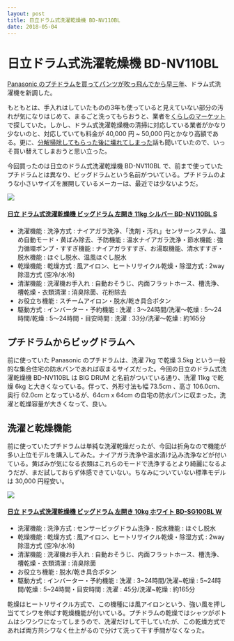 ```yaml
---
layout: post
title: 日立ドラム式洗濯乾燥機 BD-NV110BL
date: 2018-05-04
---
```


# 日立ドラム式洗濯乾燥機 BD-NV110BL

[Panasonic のプチドラムを買ってパンツが吹っ飛んでから早三年](/posts/2015/panasonic-petit-drum.html)、ドラム式洗濯機を新調した。

もともとは、手入れはしていたものの3年も使っていると見えていない部分の汚れが気になりはじめて、まるごと洗ってもらおうと、業者を[くらしのマーケット](https://curama.jp/)で探していた。しかし、ドラム式洗濯乾燥機の清掃に対応している業者がかなり少ないのと、対応していても料金が 40,000 円 ~ 50,000 円とかなり高額である。更に、[分解掃除してもらった後に壊れてしまった](https://twitter.com/oinume/status/992017242391891968)話も聞いていたので、いっそ買い替えてしまおうと思い立った。

今回買ったのは日立のドラム式洗濯乾燥機 BD-NV110BL で、前まで使っていたプチドラムとは異なり、ビッグドラムという名前がついている。プチドラムのような小さいサイズを展開しているメーカーは、最近では少ないようだ。

<div class="Media Media--affiliate">
  <img class="Media__Figure" src="https://images-na.ssl-images-amazon.com/images/I/61BIZeZKN4L._SX425_.jpg">
  <div class="Media__Body">
    <a href="https://www.amazon.co.jp/dp/B075HR2G19/?tag=1000ch-22" target="_blank">
      <h4 class="Media__Title">日立 ドラム式洗濯乾燥機 ビッグドラム 左開き 11kg シルバー BD-NV110BL S</h4>
    </a>
    <ul>
      <li>洗濯機能 : 洗浄方式 : ナイアガラ洗浄、「洗剤・汚れ」センサーシステム、温め自動モード・黄ばみ除去、予防機能 : 温水ナイアガラ洗浄・節水機能 : 強力循環ポンプ・すすぎ機能 : ナイアガラすすぎ、お湯取機能、清水すすぎ・脱水機能 : ほぐし脱水、温風ほぐし脱水</li>
      <li>乾燥機能 : 乾燥方式 : 風アイロン、ヒートリサイクル乾燥・除湿方式 : 2way除湿方式 (空冷/水冷)</li>
      <li>清潔機能 : 洗濯機お手入れ : 自動おそうじ、内面フラットホース、槽洗浄、槽乾燥・衣類清潔 : 消臭除菌、花粉除去</li>
      <li>お役立ち機能 : スチームアイロン・脱水/乾き具合ボタン</li>
      <li>駆動方式 : インバーター・予約機能 : 洗濯 : 3～24時間/洗濯～乾燥 : 5～24時間/乾燥 : 5～24時間・目安時間 : 洗濯 : 33分/洗濯～乾燥 : 約165分</li>
    </ul>
  </div>
</div>

## プチドラムからビッグドラムへ

前に使っていた Panasonic のプチドラムは、洗濯 7kg で乾燥 3.5kg という一般的な集合住宅の防水パンであれば収まるサイズだった。今回の日立のドラム式洗濯乾燥機 BD-NV110BL は BIG DRUM と名前がついている通り、洗濯 11kg で乾燥 6kg と大きくなっている。伴って、外形寸法も幅 73.5cm 、高さ 106.0cm、奥行 62.0cm となっているが、64cm x 64cm の自宅の防水パンに収まった。洗濯と乾燥容量が大きくなって、良い。

## 洗濯と乾燥機能

前に使っていたプチドラムは単純な洗濯乾燥だったが、今回は折角なので機能が多い上位モデルを購入してみた。ナイアガラ洗浄や温水漬け込み洗浄などが付いている。黄ばみが気になる衣類はこれらのモードで洗浄するとより綺麗になるようだが、まだ試しておらず体感できていない。ちなみについていない標準モデルは 30,000 円程安い。

<div class="Media Media--affiliate">
  <img class="Media__Figure" src="https://images-na.ssl-images-amazon.com/images/I/61ZZsFFk1oL._SX425_.jpg">
  <div class="Media__Body">
    <a href="https://www.amazon.co.jp/dp/B075HRS4QT/?tag=1000ch-22" target="_blank">
      <h4 class="Media__Title">日立 ドラム式洗濯乾燥機 ビッグドラム 左開き 10kg ホワイト BD-SG100BL W</h4>
    </a>
    <ul>
			<li>洗濯機能 : 洗浄方式 : センサービッグドラム洗浄・脱水機能 : ほぐし脱水</li>
			<li>乾燥機能 : 乾燥方式 : 風アイロン、ヒートリサイクル乾燥・除湿方式 : 2way除湿方式 (空冷/水冷)</li>
			<li>清潔機能 : 洗濯機お手入れ : 自動おそうじ、内面フラットホース、槽洗浄、槽乾燥・衣類清潔 : 消臭除菌</li>
			<li>お役立ち機能 : 脱水/乾き具合ボタン</li>
			<li>駆動方式 : インバーター・予約機能 : 洗濯 : 3~24時間/洗濯~乾燥 : 5~24時間/乾燥 : 5~24時間・目安時間 : 洗濯 : 45分/洗濯~乾燥 : 約165分</li>
    </ul>
  </div>
</div>

乾燥はヒートリサイクル方式で、この機種には風アイロンという、強い風を押し当ててシワを伸ばす乾燥機能が付いている。プチドラムの乾燥ではシャツがボトムはシワシワになってしまうので、洗濯だけして干していたが、この乾燥方式であれば両方共シワなく仕上がるので分けて洗って干す手間がなくなった。
